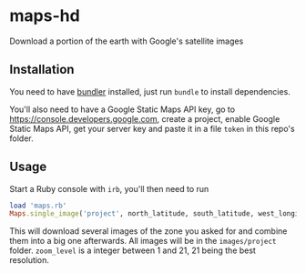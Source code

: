 # maps-hd

Download a portion of the earth with Google's satellite images

## Installation

You need to have [bundler](http://bundler.io/) installed, just run `bundle` to install dependencies.

You'll also need to have a Google Static Maps API key, go to https://console.developers.google.com, create a project, enable Google Static Maps API, get your server key and paste it in a file `token` in this repo's folder.

## Usage

Start a Ruby console with `irb`, you'll then need to run

```ruby
load 'maps.rb'
Maps.single_image('project', north_latitude, south_latitude, west_longitude, east_longitude, zoom_level)
```

This will download several images of the zone you asked for and combine them into a big one afterwards. All images will be in the `images/project` folder.
`zoom_level` is a integer between 1 and 21, 21 being the best resolution.
